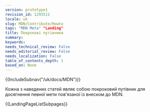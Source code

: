 ```yaml
---
version: prototype1
revision_id: 1293511
locale: uk
slug: MDN/Contribute/Howto
tags: "MDN Meta" "Landing"
title: Покрокові путівники
summary: 
keywords: 
needs_technical_review: False
needs_editorial_review: False
needs_localization: False
table_of_contents_depth: 1
based_on: None
---
```

<div>{{IncludeSubnav("/uk/docs/MDN")}}</div>

<p>Кожна з наведених статей являє собою покроковий путівник для досягнення певної мети пов'язаної із внеском до MDN.</p>

<p>{{LandingPageListSubpages}}</p>

